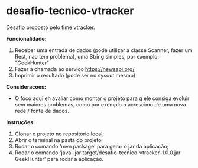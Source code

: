 # desafio-tecnico-vtracker
Desafio proposto pelo time vtracker.

**Funcionalidade:**
1) Receber uma entrada de dados (pode utilizar a classe Scanner, fazer um Rest, nao tem problema), uma String simples, por exemplo: "GeekHunter"
2) Fazer a chamada ao servico https://newsapi.org/
3) Imprimir o resultado (pode ser no sysout mesmo)

**Consideracoes:**
- O foco aqui eh avaliar como montar o projeto para q ele consiga evoluir sem maiores problemas, como por exemplo o acrescimo de uma nova rede / fonte de dados.


**Instruções:**

1) Clonar o projeto no repositório local;
2) Abrir o terminal na pasta do projeto;
3) Rodar o comando 'mvn package' para gerar o jar da aplicação;
4) Rodar o comando 'java -jar target/desafio-tecnico-vtracker-1.0.0.jar GeekHunter' para rodar a aplicação.